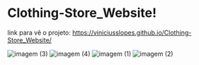 # Clothing-Store_Website!

link para vê o projeto: https://viniciusslopes.github.io/Clothing-Store_Website/

![imagem (3)](https://github.com/user-attachments/assets/e6f229ee-61b7-46b2-9128-2371d1dc2f51)
![imagem (4)](https://github.com/user-attachments/assets/b9ec3172-256d-4079-a935-dad82a777b7d)
![imagem (1)](https://github.com/user-attachments/assets/82e3b8f9-7a95-4bb3-a98f-4a5c839e7493)
![imagem (2)](https://github.com/user-attachments/assets/6ab3d7f0-a569-475c-bb1a-ff4553d0328a)
